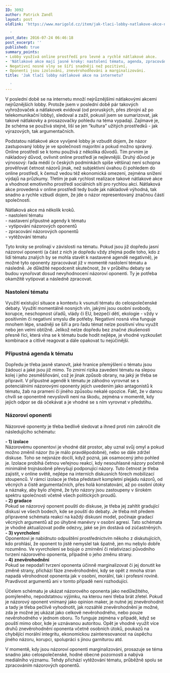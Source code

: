 ```yaml
---
ID: 3092
author: Patrick Zandl
layout: post
oldlink: 'https://www.marigold.cz/item/jak-tlaci-lobby-natlakove-akce-na-internetu

  '
post_date: 2016-07-24 06:46:18
post_excerpt: ''
published: true
summary_points:
- Lobby využívá online prostředí pro levné a rychlé nátlakové akce.
- 'Nátlakové akce mají jasné kroky: nastolení tématu, agenda, zpracování oponentů.'
- Negativní nosné vlny se šíří snadněji než pozitivní.
- Oponenti jsou izolováni, znevěrohodňováni a marginalizováni.
title: 'Jak tlačí lobby nátlakové akce na internetu?

  '
---
```


<p>V poslední době se na internetu množí nejrůznějšími nátlakovými akcemi nejrůznějších lobby. Protože jsem v poslední době pár takových vyhrožovaček a nátlakovek evidoval (od proruských, přes zbrojní až po telekomunikační lobby), sledoval a zažil, pokusil jsem se sumarizovat, jak takové nátlakovky a prosazovačky pohledu na téma vypadají. Zajímavé je, že schéma se používá stejné, liší se jen “kultura” užitých prostředků - jak výrazových, tak argumentačních.</p>


<!--more-->

<p>Podstatou nátlakové akce vyvíjené lobby je vzbudit dojem, že názor zastupovaný lobby je ve společnosti majoritní a pokud možno správný. Online prostředí se k tomu používá z několika důvodů. Tím prvním je nákladový důvod, ovlivnit online prostředí je nejlevnější. Druhý důvod je výnosový: řada médií (v českých podmínkách spíše většina) není schopna prověřovat četnost názorů jinak, než subjektivní úvahou či pohledem do online prostředí, k čemuž vedou též ekonomická omezení, zejména snížení výdajů na průzkumy. Třetím je pak rychlost realizace takové nátlakové akce a vhodnost emotivního prostředí sociálních sítí pro rychlou akci. Nátlaková akce provedená v online prostředí tedy bude jak nákladově výhodná, tak snadno a rychle vzbudí dojem, že jde o názor representovaný značnou částí společnosti.</p>

<p>Nátlaková akce má několik kroků. <br />- nastolení tématu<br />- nastavení přípustné agendy k tématu<br />- vytipování názorových oponentů<br />- zpracování názorových oponentů<br />- vytěžování tématu</p>

<p>Tyto kroky se prolínají v závislosti na tématu. Pokud jsou již dopředu jasní názoroví oponenti (a část z nich je dopředu vždy zřejmá podle toho, kdo z lidí tématu znalých by se mohla stavět k nastavené agendě negativně), je možné tyto oponenty zpracovávat již v momentě nastolení tématu a následně. Je důležité nepodcenit skutečnost, že v průběhu debaty se budou vynořovat dosud nevyhodnocení názoroví oponenti. Ty je potřeba okamžitě vytipovat a následně zpracovat.</p>

<h3>Nastolení tématu</h3>
<p>Využití existující situace a kontextu k vsunutí tématu do celospolečenské debaty. Využití momentálně nosných vln, jakými jsou osobní svobody, korupce, neschopnost úřadů, vlády či EU, bezpečí dětí, ekologie - vždy v positivním či negativní smyslu dle potřeby. Negativní nosná vlna funguje mnohem lépe, snadněji se šíří a pro řadu témat nelze positivní vlnu využít nebo jen velmi obtížně. Jelikož nelze dopředu bez značné zkušenosti přesně říci, která vlna se k tématu bude hodit nejlépe, je vhodné vyzkoušet kombinace a citlivě reagovat a dále opakovat tu nejúčinější.</p>

<h3>Přípustná agenda k tématu</h3>
<p>Dopředu je třeba jasně stanovit, jaké hranice přemýšlení o tématu jsou žádoucí a jaké jsou již mimo. To zmírní rizika zavedení tématu na slepou kolej i jeho zesměšňování, což je jinak způsob obrany, na jaký je třeba se připravit. V přípustné agendě k tématu je záhodno vyrovnat se s potenciálními názorovými oponenty jejich uvedením jako antagonistů k tématu, žab na prameni či jiného způsobu nekalé opozice. Fakt, že v danou chvíli se oponentně nevyslovili není na škodu, zejména v momentě, kdy jejich odpor se dá očekávat a je vhodné se s ním vyrovnat v předstihu.</p>

<h3>Názoroví oponenti</h3>
<p>Názorové oponenty je třeba bedlivě sledovat a ihned proti nim zakročit dle následujícího schématu:</p>

<p><strong>- 1) izolace </strong><br />Názorovému oponentovi je vhodné dát prostor, aby uznal svůj omyl a pokud možno změnil názor (to je málo pravděpodobné), nebo se dále zdržel diskuse. Toho se nejsnáze docílí, když pozná, jak osamocený jeho pohled je. Izolace probíhá četnou veřejnou reakcí, kdy nesouhlasné názory početně minimálně trojnásobně převyšují podporující názory. Tuto četnost je třeba zajistit, v online světě, nejlépe na interních diskusních fórech mobilizací stoupenců. V rámci izolace je třeba představit kompletní plejádu názorů, od věcných a čistě argumentačních, přes holá konstatování, až po osobní útoky a náznaky, aby bylo zřejmé, že tyto názory jsou zastoupeny v širokém spektru společnosti včetně všech politických proudů.<br /><strong>- 2) gradace </strong><br />Pokud se názorový oponent pouští do diskuse, je třeba jej zahltit gradující diskusí ve všech bodech, kde se pouští do debaty. Je třeba mít předem připravené schémata reakcí na každý diskusní model, počínaje gradací věcných argumentů až po úhybné manévry v osobní agresi. Tato schémata je vhodné aktualizovat podle odezvy, jaké se jim dostává od zúčastněných.<br /><strong>- 3) vyvrcholení </strong><br />Oponentovi je nabídnuto odpuštění prostřednictvím někoho z diskutujících, kdo prohlásí, že oponent to jistě nemyslel tak špatně, jen mu nebylo dobře rozuměno. Ve vyvrcholení se bojuje o zmírnění či relativizaci původního tvrzení názorového oponenta, případně o jeho změnu strany. <br /><strong>- 4) znevěrohodnění </strong><br />Pokud se nepodaří tvrzení oponenta účinně marginalizovat či jej donutit ke změně strany, přichází fáze znevěrohodnění, kdy se opět z mnoha stran napadá věrohodnost oponenta jak v osobní, morální, tak i profesní rovině. Pravdivost argumentů ani v tomto případě není rozhodující.</p>

<p>Účelem schématu je ukázat názorového oponenta jako nedůležitého, pomýleného, nepodstatnou výjimku, na kterou není třeba brát zřetel. Pokud je názorový oponent vnímaný jako opinion maker, je nutné jej znevěrohodnit a tady je třeba pečlivě vyhodnotit, jak rozsáhlé znevěrohodnění je možné, zda je možné jej ukázat jako celkově nevěrohodného, nebo pouze nevěrohodného v jednom oboru. To funguje zejména v případě, když se pouští mimo obor, kde je uznávanou autoritou. Opět je vhodné využít více druhů znevěrohodnění oponenta včetně osobních útoků, poukazů na chybějící morální integritu, ekonomickou zainteresovanost na úspěchu jiného názoru, korupci, spolupráci s jinou garniturou atd.</p>

<p>V momentě, kdy jsou názoroví oponenti marginalizováni, prosazuje se téma snadno jako celospolečenské, hodné obecné pozornosti a nabývá mediálního významu. Tehdy přichází vytěžování tématu, průběžně spolu se zpracováním názorových oponentů.</p>